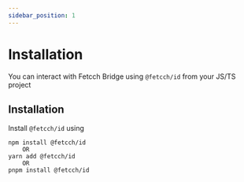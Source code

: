 ```yaml
---
sidebar_position: 1
---
```


# Installation

You can interact with Fetcch Bridge using `@fetcch/id` from your JS/TS project

## Installation

Install `@fetcch/id` using

```
npm install @fetcch/id
    OR
yarn add @fetcch/id
    OR
pnpm install @fetcch/id
```